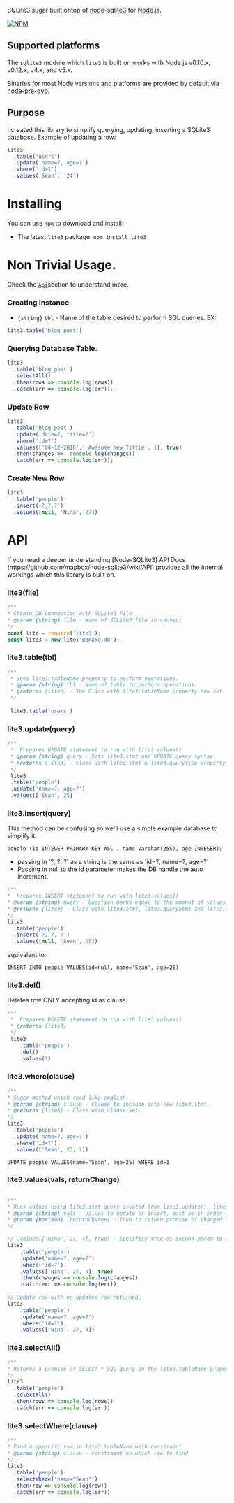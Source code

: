 SQLite3 sugar built ontop of [node-sqlite3](https://github.com/mapbox/node-sqlite3) for [Node.js](https://nodejs.org/).

[![NPM](https://nodei.co/npm/lite3.png?downloads=true&downloadRank=true&stars=true)](https://nodei.co/npm/lite3/)

## Supported platforms

The `sqlite3` module which `lite3` is built on works with Node.js v0.10.x, v0.12.x, v4.x, and v5.x.

Binaries for most Node versions and platforms are provided by default via [node-pre-gyp](https://github.com/mapbox/node-pre-gyp).


## Purpose
I created this library to simplify querying, updating, inserting a SQLite3 database.
Example of updating a row:

``` js
lite3
  .table('users')
  .update('name=?, age=?')
  .where('id=1')
  .values('Sean', '24')
```

# Installing
You can use [`npm`](https://www.npmjs.com/) to download and install:

* The latest `lite3` package: `npm install lite3`

# Non Trivial Usage.
Check the [`Api`](#api)section to understand more. 

### Creating Instance
* `{string}` `tbl` - Name of the table desired to perform SQL queries.
EX: 
``` js 
lite3.table('blog_post')
```

### Querying Database Table.
```js
lite3
  .table('blog_post')
  .selectAll()
  .then(rows => console.log(rows))
  .catch(err => console.log(err));
```

### Update Row
```js
lite3
  .table('blog_post')
  .update('date=?, title=?')
  .where('id=?')
  .values(['04-12-2016',' Awesome New Tittle', 1], true)
  .then(changes =>  console.log(changes))
  .catch(err => console.log(err));
```


### Create New Row

```js
lite3
  .table('people')
  .insert('?,?,?')
  .values([null, 'Nina', 27])
```


# API
If you need a deeper understanding [Node-SQLite3] API Docs (https://github.com/mapbox/node-sqlite3/wiki/API) provides all the internal workings which this library is built on.

### lite3(file)
``` js
/**
* Create DB Connection with SQLite3 File
* @param {string} file - Name of SQLite3 file to connect
*/
const lite = require('lite3');
const lite3 = new lite('DBname.db');
```


### lite3.table(tbl)
```js
/**
 * Sets lite3.tableName property to perform operations.
 * @param {string} tbl - Name of table to perform operations.
 * @returns {lite3} - The Class with lite3.tableName property now set.
 */
 
 lite3.table('users')
```

### lite3.update(query)
```js
/**
 *  Prepares UPDATE statement to run with lite3.values()
 * @param {string} query - Sets lite3.stmt and UPDATE query syntax.
 * @returns {lite3} - Class with lite3.stmt & lite3.queryType property set.
 */
 lite3
 .table('people')
 .update('name=?, age=?')
 .values(['Sean', 25]
```


### lite3.insert(query)
This method can be confusing so we'll use a simple example database to simplify it.

`people (id INTEGER PRIMARY KEY ASC , name varchar(255), age INTEGER);`

* passing in '?, ?, ?' as a string is the same as 'id=?, name=?, age=?'
* Passing in null to the id parameter makes the DB handle the auto increment.
```js
/**
*  Prepares INSERT statement to run with lite3.values()
* @param {string} query - Question marks equal to the amount of values inserting
* @returns {lite3} - Class with lite3.stmt, lite3.queryStmt and lite3.queryType property set
*/
lite3
  .table('people')
  .insert('?, ?, ?')
  .values([null, 'Sean', 25])
```
equivalent to:

`INSERT INTO people VALUES(id=null, name='Sean', age=25)`

### lite3.del()
Deletes row ONLY accepting id as clause.
```js
/**
 *  Prepares DELETE statement to run with lite3.values()
 * @returns {lite3}
 */
 lite3
	.table('people')
	.del()
	.values(1)
```

### lite3.where(clause)
```js
/**
* Sugar method which read like english.
* @param {string} clause - Clause to include into new lite3.stmt.
* @returns {lite3} - Class with clause set.
*/
lite3
  .table('people')
  .update('name=?, age=?')
  .where('id=?')
  .values(['Sean', 25, 1])
```
`UPDATE people VALUES(name='Sean', age=25) WHERE id=1` 


### lite3.values(vals, returnChange)
```js

/**
* Runs values using lite3.stmt query created from lite3.update(), lite3.prepare() methods
* @param {string} vals - Values to update or insert, must be in order with lite3.stmt to succeed
* @param {boolean} [returnChange] - True to return promise of changed lastID and changes
*/

// .values(['Nina', 27, 4], true) - Specificy true as second param to get updated row in .then()
lite3
	.table('people')
	.update('name=?, age=?')
	.where('id=?')
	.values(['Nina', 27, 4], true)
	.then(changes => console.log(changes))
	.catch(err => console.log(err));
	
// Update row with no updated row returned.
lite3
	.table('people')
	.update('name=?, age=?')
	.where('id=?')
	.values(['Nina', 27, 4])
```

### lite3.selectAll()
```js
/**
* Returns a promise of SELECT * SQL query on the lite3.tableName property
*/
lite3
  .table('people')
  .selectAll()
  .then(rows => console.log(rows))
  .catch(err => console.log(err))
```

### lite3.selectWhere(clause)
```js
/**
* Find a speicifc row in lite3.tableName with constraint
* @param {string} clause - constraint on which row to find
*/
lite3
  .table('people')
  .selectWhere('name="Sean"')
  .then(row => console.log(row))
  .catch(err => console.log(err))
```
